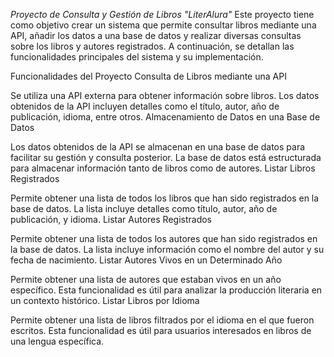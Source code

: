 *Proyecto de Consulta y Gestión de Libros "LiterAlura"*
Este proyecto tiene como objetivo crear un sistema que permite consultar libros mediante una API, añadir los datos a una base de datos y realizar diversas consultas sobre los libros y autores registrados. 
A continuación, se detallan las funcionalidades principales del sistema y su implementación.

Funcionalidades del Proyecto
Consulta de Libros mediante una API

Se utiliza una API externa para obtener información sobre libros.
Los datos obtenidos de la API incluyen detalles como el título, autor, año de publicación, idioma, entre otros.
Almacenamiento de Datos en una Base de Datos

Los datos obtenidos de la API se almacenan en una base de datos para facilitar su gestión y consulta posterior.
La base de datos está estructurada para almacenar información tanto de libros como de autores.
Listar Libros Registrados

Permite obtener una lista de todos los libros que han sido registrados en la base de datos.
La lista incluye detalles como título, autor, año de publicación, y idioma.
Listar Autores Registrados

Permite obtener una lista de todos los autores que han sido registrados en la base de datos.
La lista incluye información como el nombre del autor y su fecha de nacimiento.
Listar Autores Vivos en un Determinado Año

Permite obtener una lista de autores que estaban vivos en un año específico.
Esta funcionalidad es útil para analizar la producción literaria en un contexto histórico.
Listar Libros por Idioma

Permite obtener una lista de libros filtrados por el idioma en el que fueron escritos.
Esta funcionalidad es útil para usuarios interesados en libros de una lengua específica.
